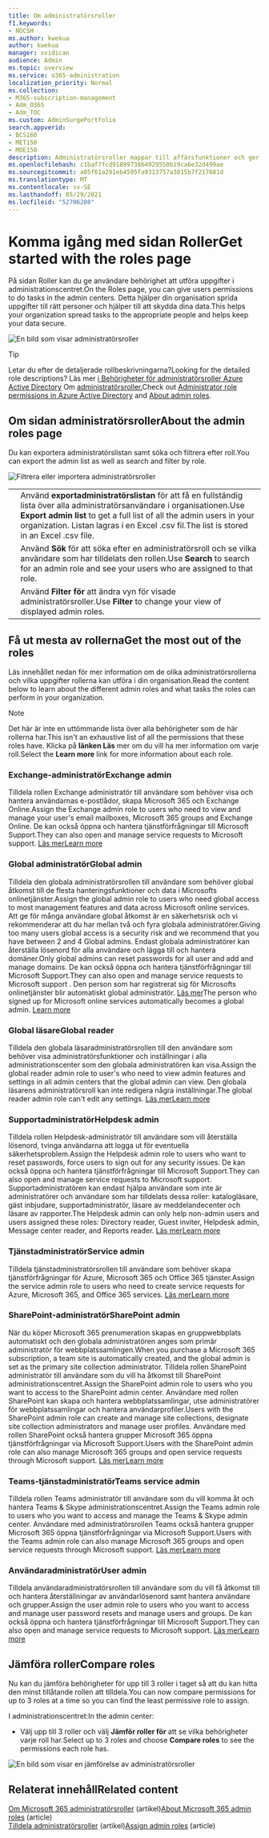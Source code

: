 ```yaml
---
title: Om administratörsroller
f1.keywords:
- NOCSH
ms.author: kwekua
author: kwekua
manager: svidican
audience: Admin
ms.topic: overview
ms.service: o365-administration
localization_priority: Normal
ms.collection:
- M365-subscription-management
- Adm_O365
- Adm_TOC
ms.custom: AdminSurgePortfolio
search.appverid:
- BCS160
- MET150
- MOE150
description: Administratörsroller mappar till affärsfunktioner och ger behörighet att utföra särskilda uppgifter i administrationscentret. Tjänstadministratören öppnar till exempel supportbegäranden hos Microsoft.
ms.openlocfilehash: c1baf7fcd9189973864929550b19ca6e32d499ae
ms.sourcegitcommit: a05f61a291eb4595fa9313757a3815b7f217681d
ms.translationtype: MT
ms.contentlocale: sv-SE
ms.lasthandoff: 05/29/2021
ms.locfileid: "52706208"
---
```

# <a name="get-started-with-the-roles-page"></a><span data-ttu-id="b5daf-104">Komma igång med sidan Roller</span><span class="sxs-lookup"><span data-stu-id="b5daf-104">Get started with the roles page</span></span>

<span data-ttu-id="b5daf-105">På sidan Roller kan du ge användare behörighet att utföra uppgifter i administrationscentret.</span><span class="sxs-lookup"><span data-stu-id="b5daf-105">On the Roles page, you can give users permissions to do tasks in the admin centers.</span></span> <span data-ttu-id="b5daf-106">Detta hjälper din organisation sprida uppgifter till rätt personer och hjälper till att skydda dina data.</span><span class="sxs-lookup"><span data-stu-id="b5daf-106">This helps your organization spread tasks to the appropriate people and helps keep your data secure.</span></span>

![En bild som visar administratörsroller](../../media/roles-main-page.png)

> [!TIP]
> <span data-ttu-id="b5daf-108">Letar du efter de detaljerade rollbeskrivningarna?</span><span class="sxs-lookup"><span data-stu-id="b5daf-108">Looking for the detailed role descriptions?</span></span> <span data-ttu-id="b5daf-109">Läs mer [i Behörigheter för administratörsroller Azure Active Directory](/azure/active-directory/users-groups-roles/directory-assign-admin-roles#available-roles) Om [administratörsroller.](/microsoft-365/admin/add-users/about-admin-roles)</span><span class="sxs-lookup"><span data-stu-id="b5daf-109">Check out [Administrator role permissions in Azure Active Directory](/azure/active-directory/users-groups-roles/directory-assign-admin-roles#available-roles) and [About admin roles](/microsoft-365/admin/add-users/about-admin-roles).</span></span>

## <a name="about-the-admin-roles-page"></a><span data-ttu-id="b5daf-110">Om sidan administratörsroller</span><span class="sxs-lookup"><span data-stu-id="b5daf-110">About the admin roles page</span></span>

<span data-ttu-id="b5daf-111">Du kan exportera administratörslistan samt söka och filtrera efter roll.</span><span class="sxs-lookup"><span data-stu-id="b5daf-111">You can export the admin list as well as search and filter by role.</span></span>

![Filtrera eller importera administratörsroller](../../media/admin-role-page-options.png)

|||
|:-----|:-----|
|  <br/> |<span data-ttu-id="b5daf-113">Använd **exportadministratörslistan** för att få en fullständig lista över alla administratörsanvändare i organisationen.</span><span class="sxs-lookup"><span data-stu-id="b5daf-113">Use **Export admin list** to get a full list of all the admin users in your organization.</span></span> <span data-ttu-id="b5daf-114">Listan lagras i en Excel .csv fil.</span><span class="sxs-lookup"><span data-stu-id="b5daf-114">The list is stored in an Excel .csv file.</span></span>   <br/> |
|  <br/> |<span data-ttu-id="b5daf-115">Använd **Sök** för att söka efter en administratörsroll och se vilka användare som har tilldelats den rollen.</span><span class="sxs-lookup"><span data-stu-id="b5daf-115">Use **Search** to search for an admin role and see your users who are assigned to that role.</span></span>   <br/> |
|  <br/> |<span data-ttu-id="b5daf-116">Använd **Filter för** att ändra vyn för visade administratörsroller.</span><span class="sxs-lookup"><span data-stu-id="b5daf-116">Use **Filter** to change your view of displayed admin roles.</span></span>   <br/> |

## <a name="get-the-most-out-of-the-roles"></a><span data-ttu-id="b5daf-117">Få ut mesta av rollerna</span><span class="sxs-lookup"><span data-stu-id="b5daf-117">Get the most out of the roles</span></span>

<span data-ttu-id="b5daf-118">Läs innehållet nedan för mer information om de olika administratörsrollerna och vilka uppgifter rollerna kan utföra i din organisation.</span><span class="sxs-lookup"><span data-stu-id="b5daf-118">Read the content below to learn about the different admin roles and what tasks the roles can perform in your organization.</span></span>

> [!NOTE]
<span data-ttu-id="b5daf-119">Det här är inte en uttömmande lista över alla behörigheter som de här rollerna har.</span><span class="sxs-lookup"><span data-stu-id="b5daf-119">This isn't an exhaustive list of all the permissions that these roles have.</span></span> <span data-ttu-id="b5daf-120">Klicka på **länken Läs** mer om du vill ha mer information om varje roll.</span><span class="sxs-lookup"><span data-stu-id="b5daf-120">Select the **Learn more** link for more information about each role.</span></span>

### <a name="exchange-admin"></a><span data-ttu-id="b5daf-121">Exchange-administratör</span><span class="sxs-lookup"><span data-stu-id="b5daf-121">Exchange admin</span></span>

<span data-ttu-id="b5daf-122">Tilldela rollen Exchange administratör till användare som behöver visa och hantera användarnas e-postlådor, skapa Microsoft 365 och Exchange Online.</span><span class="sxs-lookup"><span data-stu-id="b5daf-122">Assign the Exchange admin role to users who need to view and manage your user's email mailboxes, Microsoft 365 groups and Exchange Online.</span></span> <span data-ttu-id="b5daf-123">De kan också öppna och hantera tjänstförfrågningar till Microsoft Support.</span><span class="sxs-lookup"><span data-stu-id="b5daf-123">They can also open and manage service requests to Microsoft support.</span></span> [<span data-ttu-id="b5daf-124">Läs mer</span><span class="sxs-lookup"><span data-stu-id="b5daf-124">Learn more</span></span>](/microsoft-365/admin/add-users/about-exchange-online-admin-role)

### <a name="global-admin"></a><span data-ttu-id="b5daf-125">Global administratör</span><span class="sxs-lookup"><span data-stu-id="b5daf-125">Global admin</span></span>

<span data-ttu-id="b5daf-126">Tilldela den globala administratörsrollen till användare som behöver global åtkomst till de flesta hanteringsfunktioner och data i Microsofts onlinetjänster.</span><span class="sxs-lookup"><span data-stu-id="b5daf-126">Assign the global admin role to users who need global access to most management features and data across Microsoft online services.</span></span> <span data-ttu-id="b5daf-127">Att ge för många användare global åtkomst är en säkerhetsrisk och vi rekommenderar att du har mellan två och fyra globala administratörer.</span><span class="sxs-lookup"><span data-stu-id="b5daf-127">Giving too many users global access is a security risk and we recommend that you have between 2 and 4 Global admins.</span></span> <span data-ttu-id="b5daf-128">Endast globala administratörer kan återställa lösenord för alla användare och lägga till och hantera domäner.</span><span class="sxs-lookup"><span data-stu-id="b5daf-128">Only global admins can reset passwords for all user and add and manage domains.</span></span> <span data-ttu-id="b5daf-129">De kan också öppna och hantera tjänstförfrågningar till Microsoft Support.</span><span class="sxs-lookup"><span data-stu-id="b5daf-129">They can also open and manage service requests to Microsoft support .</span></span> <span data-ttu-id="b5daf-130">Den person som har registrerat sig för Microsofts onlinetjänster blir automatiskt global administratör. [Läs mer](/microsoft-365/admin/add-users/about-admin-roles#roles-available-in-the-microsoft-365-admin-center)</span><span class="sxs-lookup"><span data-stu-id="b5daf-130">The person who signed up for Microsoft online services automatically becomes a global admin. [Learn more](/microsoft-365/admin/add-users/about-admin-roles#roles-available-in-the-microsoft-365-admin-center)</span></span>

### <a name="global-reader"></a><span data-ttu-id="b5daf-131">Global läsare</span><span class="sxs-lookup"><span data-stu-id="b5daf-131">Global reader</span></span>

<span data-ttu-id="b5daf-132">Tilldela den globala läsaradministratörsrollen till den användare som behöver visa administratörsfunktioner och inställningar i alla administrationscenter som den globala administratören kan visa.</span><span class="sxs-lookup"><span data-stu-id="b5daf-132">Assign the global reader admin role to user's who need to view admin features and settings in all admin centers that the global admin can view.</span></span> <span data-ttu-id="b5daf-133">Den globala läsarens administratörsroll kan inte redigera några inställningar.</span><span class="sxs-lookup"><span data-stu-id="b5daf-133">The global reader admin role can't edit any settings.</span></span> [<span data-ttu-id="b5daf-134">Läs mer</span><span class="sxs-lookup"><span data-stu-id="b5daf-134">Learn more</span></span>](/microsoft-365/admin/add-users/about-admin-roles#roles-available-in-the-microsoft-365-admin-center)

### <a name="helpdesk-admin"></a><span data-ttu-id="b5daf-135">Supportadministratör</span><span class="sxs-lookup"><span data-stu-id="b5daf-135">Helpdesk admin</span></span>

<span data-ttu-id="b5daf-136">Tilldela rollen Helpdesk-administratör till användare som vill återställa lösenord, tvinga användarna att logga ut för eventuella säkerhetsproblem.</span><span class="sxs-lookup"><span data-stu-id="b5daf-136">Assign the Helpdesk admin role to users who want to reset passwords, force users to sign out for any security issues.</span></span> <span data-ttu-id="b5daf-137">De kan också öppna och hantera tjänstförfrågningar till Microsoft Support.</span><span class="sxs-lookup"><span data-stu-id="b5daf-137">They can also open and manage service requests to Microsoft support.</span></span> <span data-ttu-id="b5daf-138">Supportadministratören kan endast hjälpa användare som inte är administratörer och användare som har tilldelats dessa roller: katalogläsare, gäst inbjudare, supportadministratör, läsare av meddelandecenter och läsare av rapporter.</span><span class="sxs-lookup"><span data-stu-id="b5daf-138">The Helpdesk admin can only help non-admin users and users assigned these roles: Directory reader, Guest inviter, Helpdesk admin, Message center reader, and Reports reader.</span></span> [<span data-ttu-id="b5daf-139">Läs mer</span><span class="sxs-lookup"><span data-stu-id="b5daf-139">Learn more</span></span>](/microsoft-365/admin/add-users/about-admin-roles#roles-available-in-the-microsoft-365-admin-center)

### <a name="service-admin"></a><span data-ttu-id="b5daf-140">Tjänstadministratör</span><span class="sxs-lookup"><span data-stu-id="b5daf-140">Service admin</span></span>

<span data-ttu-id="b5daf-141">Tilldela tjänstadministratörsrollen till användare som behöver skapa tjänstförfrågningar för Azure, Microsoft 365 och Office 365 tjänster.</span><span class="sxs-lookup"><span data-stu-id="b5daf-141">Assign the service admin role to users who need to create service requests for Azure, Microsoft 365, and Office 365 services.</span></span> [<span data-ttu-id="b5daf-142">Läs mer</span><span class="sxs-lookup"><span data-stu-id="b5daf-142">Learn more</span></span>](/microsoft-365/admin/add-users/about-admin-roles#roles-available-in-the-microsoft-365-admin-center)

### <a name="sharepoint-admin"></a><span data-ttu-id="b5daf-143">SharePoint-administratör</span><span class="sxs-lookup"><span data-stu-id="b5daf-143">SharePoint admin</span></span>

<span data-ttu-id="b5daf-144">När du köper Microsoft 365 prenumeration skapas en gruppwebbplats automatiskt och den globala administratören anges som primär administratör för webbplatssamlingen.</span><span class="sxs-lookup"><span data-stu-id="b5daf-144">When you purchase a Microsoft 365 subscription, a team site is automatically created, and the global admin is set as the primary site collection administrator.</span></span> <span data-ttu-id="b5daf-145">Tilldela rollen SharePoint administratör till användare som du vill ha åtkomst till SharePoint administrationscentret.</span><span class="sxs-lookup"><span data-stu-id="b5daf-145">Assign the SharePoint admin role to users who you want to access to the SharePoint admin center.</span></span> <span data-ttu-id="b5daf-146">Användare med rollen SharePoint kan skapa och hantera webbplatssamlingar, utse administratörer för webbplatssamlingar och hantera användarprofiler.</span><span class="sxs-lookup"><span data-stu-id="b5daf-146">Users with the SharePoint admin role can create and manage site collections, designate site collection administrators and manage user profiles.</span></span> <span data-ttu-id="b5daf-147">Användare med rollen SharePoint också hantera grupper Microsoft 365 öppna tjänstförfrågningar via Microsoft Support.</span><span class="sxs-lookup"><span data-stu-id="b5daf-147">Users with the SharePoint admin role can also manage Microsoft 365 groups and open service requests through Microsoft support.</span></span> [<span data-ttu-id="b5daf-148">Läs mer</span><span class="sxs-lookup"><span data-stu-id="b5daf-148">Learn more</span></span>](/sharepoint/sharepoint-admin-role)

### <a name="teams-service-admin"></a><span data-ttu-id="b5daf-149">Teams-tjänstadministratör</span><span class="sxs-lookup"><span data-stu-id="b5daf-149">Teams service admin</span></span>

<span data-ttu-id="b5daf-150">Tilldela rollen Teams administratör till användare som du vill komma åt och hantera Teams & Skype administrationscentret.</span><span class="sxs-lookup"><span data-stu-id="b5daf-150">Assign the Teams admin role to users who you want to access and manage the Teams & Skype admin center.</span></span> <span data-ttu-id="b5daf-151">Användare med administratörsrollen Teams också hantera grupper Microsoft 365 öppna tjänstförfrågningar via Microsoft Support.</span><span class="sxs-lookup"><span data-stu-id="b5daf-151">Users with the Teams admin role can also manage Microsoft 365 groups and open service requests through Microsoft support.</span></span> [<span data-ttu-id="b5daf-152">Läs mer</span><span class="sxs-lookup"><span data-stu-id="b5daf-152">Learn more</span></span>](/MicrosoftTeams/using-admin-roles)

### <a name="user-admin"></a><span data-ttu-id="b5daf-153">Användaradministratör</span><span class="sxs-lookup"><span data-stu-id="b5daf-153">User admin</span></span>

<span data-ttu-id="b5daf-154">Tilldela användaradministratörsrollen till användare som du vill få åtkomst till och hantera återställningar av användarlösenord samt hantera användare och grupper.</span><span class="sxs-lookup"><span data-stu-id="b5daf-154">Assign the user admin role to users who you want to access and manage user password resets and manage users and groups.</span></span> <span data-ttu-id="b5daf-155">De kan också öppna och hantera tjänstförfrågningar till Microsoft Support.</span><span class="sxs-lookup"><span data-stu-id="b5daf-155">They can also open and manage service requests to Microsoft support.</span></span> [<span data-ttu-id="b5daf-156">Läs mer</span><span class="sxs-lookup"><span data-stu-id="b5daf-156">Learn more</span></span>](/microsoft-365/admin/add-users/about-admin-roles#roles-available-in-the-microsoft-365-admin-center)

## <a name="compare-roles"></a><span data-ttu-id="b5daf-157">Jämföra roller</span><span class="sxs-lookup"><span data-stu-id="b5daf-157">Compare roles</span></span>

<span data-ttu-id="b5daf-158">Nu kan du jämföra behörigheter för upp till 3 roller i taget så att du kan hitta den minst tillåtande rollen att tilldela.</span><span class="sxs-lookup"><span data-stu-id="b5daf-158">You can now compare permissions for up to 3 roles at a time so you can find the least permissive role to assign.</span></span>

<span data-ttu-id="b5daf-159">I administrationscentret:</span><span class="sxs-lookup"><span data-stu-id="b5daf-159">In the admin center:</span></span>

- <span data-ttu-id="b5daf-160">Välj upp till 3 roller och välj **Jämför roller för** att se vilka behörigheter varje roll har.</span><span class="sxs-lookup"><span data-stu-id="b5daf-160">Select up to 3 roles and choose **Compare roles** to see the permissions each role has.</span></span>

![En bild som visar en jämförelse av administratörsroller](../../media/compare-roles-list.png)

## <a name="related-content"></a><span data-ttu-id="b5daf-162">Relaterat innehåll</span><span class="sxs-lookup"><span data-stu-id="b5daf-162">Related content</span></span>

<span data-ttu-id="b5daf-163">[Om Microsoft 365 administratörsroller](about-admin-roles.md) (artikel)</span><span class="sxs-lookup"><span data-stu-id="b5daf-163">[About Microsoft 365 admin roles](about-admin-roles.md) (article)</span></span>\
<span data-ttu-id="b5daf-164">[Tilldela administratörsroller](assign-admin-roles.md) (artikel)</span><span class="sxs-lookup"><span data-stu-id="b5daf-164">[Assign admin roles](assign-admin-roles.md) (article)</span></span>